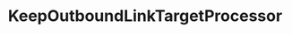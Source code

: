 ---
optionsClassName: KeepOutboundLinkTargetProcessorOptions
optionsClassFullName: MigrationTools.Clients.AzureDevops.Rest.Processors.KeepOutboundLinkTargetProcessorOptions
configurationSamples:
- name: confinguration.json
  description: 
  code: >-
    {
      "MigrationTools": {
        "Processors": [
          {
            "ProcessorType": "KeepOutboundLinkTargetProcessor",
            "Enabled": false,
            "WIQLQuery": "Select [System.Id] From WorkItems Where [System.TeamProject] = @project and not [System.WorkItemType] contains 'Test Suite, Test Plan,Shared Steps,Shared Parameter,Feedback Request'",
            "TargetLinksToKeepOrganization": "https://dev.azure.com/nkdagility",
            "TargetLinksToKeepProject": "f93e29ba-0d3b-4b6f-81c0-ed3a0e38d10d",
            "CleanupFileName": "c:/temp/OutboundLinkTargets.bat",
            "PrependCommand": "start",
            "DryRun": true,
            "Enrichers": null,
            "ProcessorEnrichers": null,
            "SourceName": null,
            "TargetName": null,
            "RefName": null
          }
        ]
      }
    }
  sampleFor: MigrationTools.Clients.AzureDevops.Rest.Processors.KeepOutboundLinkTargetProcessorOptions
- name: defaults
  description: 
  code: >-
    {
      "MigrationTools": {
        "ProcessorDefaults": {
          "KeepOutboundLinkTargetProcessor": []
        }
      }
    }
  sampleFor: MigrationTools.Clients.AzureDevops.Rest.Processors.KeepOutboundLinkTargetProcessorOptions
- name: Classic
  description: 
  code: >-
    {
      "$type": "KeepOutboundLinkTargetProcessorOptions",
      "Enabled": false,
      "WIQLQuery": "Select [System.Id] From WorkItems Where [System.TeamProject] = @project and not [System.WorkItemType] contains 'Test Suite, Test Plan,Shared Steps,Shared Parameter,Feedback Request'",
      "TargetLinksToKeepOrganization": "https://dev.azure.com/nkdagility",
      "TargetLinksToKeepProject": "f93e29ba-0d3b-4b6f-81c0-ed3a0e38d10d",
      "CleanupFileName": "c:/temp/OutboundLinkTargets.bat",
      "PrependCommand": "start",
      "DryRun": true,
      "Enrichers": null,
      "ProcessorEnrichers": null,
      "SourceName": null,
      "TargetName": null
    }
  sampleFor: MigrationTools.Clients.AzureDevops.Rest.Processors.KeepOutboundLinkTargetProcessorOptions
description: missng XML code comments
className: KeepOutboundLinkTargetProcessor
typeName: Processors
architecture: 
options:
- parameterName: CleanupFileName
  type: String
  description: missng XML code comments
  defaultValue: missng XML code comments
- parameterName: DryRun
  type: Boolean
  description: missng XML code comments
  defaultValue: missng XML code comments
- parameterName: Enabled
  type: Boolean
  description: If set to `true` then the processor will run. Set to `false` and the processor will not run.
  defaultValue: missng XML code comments
- parameterName: Enrichers
  type: List
  description: A list of enrichers that can augment the proccessing of the data
  defaultValue: missng XML code comments
- parameterName: PrependCommand
  type: String
  description: missng XML code comments
  defaultValue: missng XML code comments
- parameterName: ProcessorEnrichers
  type: List
  description: List of Enrichers that can be used to add more features to this processor. Only works with Native Processors and not legacy Processors.
  defaultValue: missng XML code comments
- parameterName: RefName
  type: String
  description: '`Refname` will be used in the future to allow for using named Options without the need to copy all of the options.'
  defaultValue: missng XML code comments
- parameterName: SourceName
  type: String
  description: missng XML code comments
  defaultValue: missng XML code comments
- parameterName: TargetLinksToKeepOrganization
  type: String
  description: missng XML code comments
  defaultValue: missng XML code comments
- parameterName: TargetLinksToKeepProject
  type: String
  description: missng XML code comments
  defaultValue: missng XML code comments
- parameterName: TargetName
  type: String
  description: missng XML code comments
  defaultValue: missng XML code comments
- parameterName: WIQLQuery
  type: String
  description: missng XML code comments
  defaultValue: missng XML code comments
status: missng XML code comments
processingTarget: missng XML code comments
classFile: /src/MigrationTools.Clients.AzureDevops.Rest/Processors/KeepOutboundLinkTargetProcessor.cs
optionsClassFile: /src/MigrationTools.Clients.AzureDevops.Rest/Processors/KeepOutboundLinkTargetProcessorOptions.cs

redirectFrom:
- /Reference/Processors/KeepOutboundLinkTargetProcessorOptions/
layout: reference
toc: true
permalink: /Reference/Processors/KeepOutboundLinkTargetProcessor/
title: KeepOutboundLinkTargetProcessor
categories:
- Processors
- 
topics:
- topic: notes
  path: /Processors/KeepOutboundLinkTargetProcessor-notes.md
  exists: false
  markdown: ''
- topic: introduction
  path: /Processors/KeepOutboundLinkTargetProcessor-introduction.md
  exists: false
  markdown: ''

---